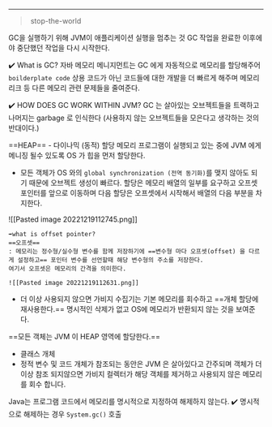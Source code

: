 ----
>  stop-the-world

GC을 실행하기 위해 JVM이 애플리케이션 실행을 멈추는 것
GC 작업을 완료한 이후에야 중단했던 작업을 다시 시작한다.

✔️ What is GC? 
자바 메모리 메니지먼트는 GC 에게 자동적으로 메모리를 할당해주어 `boilderplate code` 상용 코드가 아닌 코드들에 대한 개발을 더 빠르게 해주며 메모리 리크 등 다른 메모리 관련 문제들을 줄여준다. 

✔️ HOW DOES GC WORK WITHIN JVM?
GC 는 살아있는 오브젝트들을 트랙하고 나머지는 garbage 로 인식한다 (사용하지 않는 오브젝트들을 모은다고 생각하는 것의 반대이다.) 

==HEAP== - 다이나믹 (동적) 할당 메모리 
프로그램이 실행되고 있는 중에 JVM 에게 메니징 될수 있도록 OS 가 힙을 먼저 할당한다. 
* 모든 객체가 OS 와의 `global synchronization (전역 동기화)`를 맺지 않아도 되기 때문에 오브젝트 생성이 빠르다. 할당은 메모리 배열의 일부를 요구하고 오프셋 포인터를 앞으로 이동하며 다음 할당은 오프셋에서 시작해서 배열의 다음 부분을 차지한다. 

![[Pasted image 20221219112745.png]]

	➡️what is offset pointer?
	==오프셋==
	: 메모리는 정수형/실수형 변수를 함께 저장하기에 ==변수형 마다 오프셋(offset) 을 다르게 설정하고== 포인터 변수를 선언할때 해당 변수형의 주소를 저장한다. 
	여기서 오프셋은 메모리의 간격을 의미한다. 

	![[Pasted image 20221219112631.png]]

	
* 더 이상 사용되지 않으면 가비지 수집기는 기본 메모리를 회수하고 ==개체 할당에 재사용한다.== 명시적인 삭제가 없고 OS에 메모리가 반환되지 않는 것을 보여준다. 

==모든 객체는 JVM 이 HEAP 영역에 할당한다.== 
* 클래스 개체
* 정적 변수 및 코드 
개체가 참조되는 동안은 JVM 은 살아있다고 간주되며 객체가 더 이상 참조 되지않으면 
가비지 컬렉터가 해당 객체를 제거하고 사용되지 않은 메모리를 회수 합니다. 






Java는 프로그램 코드에서 메모리를 명시적으로 지정하여 해제하지 않는다.
✔️ 명시적으로 해제하는 경우 `System.gc()` 호출 